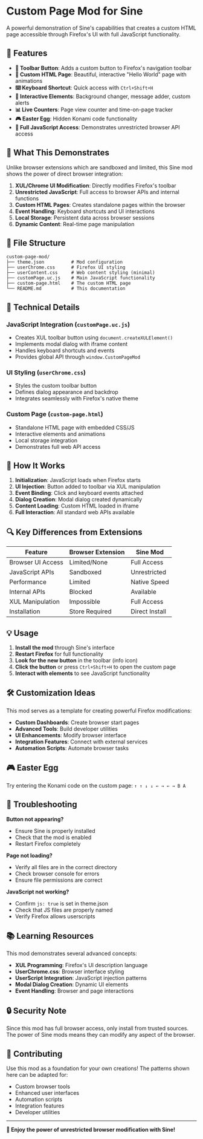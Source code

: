 # Custom Page Mod for Sine

A powerful demonstration of Sine's capabilities that creates a custom HTML page accessible through Firefox's UI with full JavaScript functionality.

## 🌟 Features

- **🔘 Toolbar Button**: Adds a custom button to Firefox's navigation toolbar
- **📱 Custom HTML Page**: Beautiful, interactive "Hello World" page with animations
- **⌨️ Keyboard Shortcut**: Quick access with `Ctrl+Shift+H`
- **🎨 Interactive Elements**: Background changer, message adder, custom alerts
- **📊 Live Counters**: Page view counter and time-on-page tracker
- **🎮 Easter Egg**: Hidden Konami code functionality
- **🔧 Full JavaScript Access**: Demonstrates unrestricted browser API access

## 🚀 What This Demonstrates

Unlike browser extensions which are sandboxed and limited, this Sine mod shows the power of direct browser integration:

1. **XUL/Chrome UI Modification**: Directly modifies Firefox's toolbar
2. **Unrestricted JavaScript**: Full access to browser APIs and internal functions
3. **Custom HTML Pages**: Creates standalone pages within the browser
4. **Event Handling**: Keyboard shortcuts and UI interactions
5. **Local Storage**: Persistent data across browser sessions
6. **Dynamic Content**: Real-time page manipulation

## 📁 File Structure

```
custom-page-mod/
├── theme.json          # Mod configuration
├── userChrome.css      # Firefox UI styling
├── userContent.css     # Web content styling (minimal)
├── customPage.uc.js    # Main JavaScript functionality
├── custom-page.html    # The custom HTML page
└── README.md           # This documentation
```

## 🔧 Technical Details

### JavaScript Integration (`customPage.uc.js`)
- Creates XUL toolbar button using `document.createXULElement()`
- Implements modal dialog with iframe content
- Handles keyboard shortcuts and events
- Provides global API through `window.CustomPageMod`

### UI Styling (`userChrome.css`)
- Styles the custom toolbar button
- Defines dialog appearance and backdrop
- Integrates seamlessly with Firefox's native theme

### Custom Page (`custom-page.html`)
- Standalone HTML page with embedded CSS/JS
- Interactive elements and animations
- Local storage integration
- Demonstrates full web API access

## 🎯 How It Works

1. **Initialization**: JavaScript loads when Firefox starts
2. **UI Injection**: Button added to toolbar via XUL manipulation
3. **Event Binding**: Click and keyboard events attached
4. **Dialog Creation**: Modal dialog created dynamically
5. **Content Loading**: Custom HTML loaded in iframe
6. **Full Interaction**: All standard web APIs available

## 🔍 Key Differences from Extensions

| Feature | Browser Extension | Sine Mod |
|---------|-------------------|----------|
| Browser UI Access | Limited/None | Full Access |
| JavaScript APIs | Sandboxed | Unrestricted |
| Performance | Limited | Native Speed |
| Internal APIs | Blocked | Available |
| XUL Manipulation | Impossible | Full Access |
| Installation | Store Required | Direct Install |

## 💡 Usage

1. **Install the mod** through Sine's interface
2. **Restart Firefox** for full functionality
3. **Look for the new button** in the toolbar (info icon)
4. **Click the button** or press `Ctrl+Shift+H` to open the custom page
5. **Interact with elements** to see JavaScript functionality

## 🛠️ Customization Ideas

This mod serves as a template for creating powerful Firefox modifications:

- **Custom Dashboards**: Create browser start pages
- **Advanced Tools**: Build developer utilities
- **UI Enhancements**: Modify browser interface
- **Integration Features**: Connect with external services
- **Automation Scripts**: Automate browser tasks

## 🎮 Easter Egg

Try entering the Konami code on the custom page:
`↑ ↑ ↓ ↓ ← → ← → B A`

## 🐛 Troubleshooting

**Button not appearing?**
- Ensure Sine is properly installed
- Check that the mod is enabled
- Restart Firefox completely

**Page not loading?**
- Verify all files are in the correct directory
- Check browser console for errors
- Ensure file permissions are correct

**JavaScript not working?**
- Confirm `js: true` is set in theme.json
- Check that JS files are properly named
- Verify Firefox allows userscripts

## 📚 Learning Resources

This mod demonstrates several advanced concepts:

- **XUL Programming**: Firefox's UI description language
- **UserChrome.css**: Browser interface styling
- **UserScript Integration**: JavaScript injection patterns
- **Modal Dialog Creation**: Dynamic UI elements
- **Event Handling**: Browser and page interactions

## 🔒 Security Note

Since this mod has full browser access, only install from trusted sources. The power of Sine mods means they can modify any aspect of the browser.

## 🤝 Contributing

Use this mod as a foundation for your own creations! The patterns shown here can be adapted for:

- Custom browser tools
- Enhanced user interfaces  
- Automation scripts
- Integration features
- Developer utilities

---

**🎉 Enjoy the power of unrestricted browser modification with Sine!**
